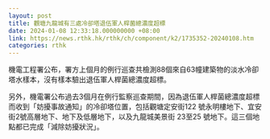 ```yaml
---
layout: post
title: 觀塘九龍城有三處冷卻塔退伍軍人桿菌總濃度超標　
date: 2024-01-08 12:33:18.000000000 +08:00
link: https://news.rthk.hk/rthk/ch/component/k2/1735352-20240108.htm
categories: rthk
---
```


機電工程署公布，署方上個月的例行巡查共檢測88個來自63幢建築物的淡水冷卻塔水樣本，沒有樣本驗出退伍軍人桿菌總濃度超標。

另外，機電署公布過去3個月在例行監察巡查期間，因為退伍軍人桿菌總濃度超標而收到「妨擾事故通知」的冷卻塔位置，包括觀塘定安街122 號永明樓地下、宜安街2號高層地下、地下及低層地下，以及九龍城美景街 23至25 號地下。這三個地點都已完成「減除妨擾狀況」。
